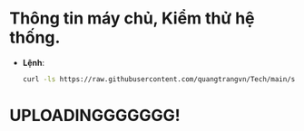 # Thông tin máy chủ, Kiểm thử hệ thống.
   - **Lệnh**:
     ```bash
     curl -ls https://raw.githubusercontent.com/quangtrangvn/Tech/main/server-infor.sh | bash
     ```

# UPLOADINGGGGGGG!
